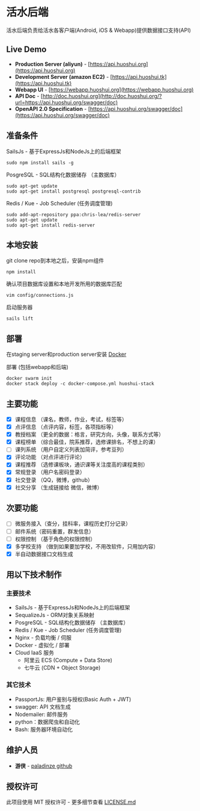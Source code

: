 # 活水后端

活水后端负责给活水各客户端(Android, iOS & Webapp)提供数据接口支持(API)

## Live Demo
* **Production Server (aliyun)** -  [https://api.huoshui.org](https://api.huoshui.org)
* **Development Server (amazon EC2)** -  [https://api.huoshui.tk](https://api.huoshui.tk)
* **Webapp UI** -  [https://webapp.huoshui.org](https://webapp.huoshui.org)
* **API Doc** -  [http://doc.huoshui.org](http://doc.huoshui.org/?url=https://api.huoshui.org/swagger/doc)
* **OpenAPI 2.0 Specification** -  [https://api.huoshui.org/swagger/doc](https://api.huoshui.org/swagger/doc)

## 准备条件

SailsJs - 基于ExpressJs和NodeJs上的后端框架
```
sudo npm install sails -g
```

PosgreSQL - SQL结构化数据储存 （主数据库）
```
sudo apt-get update
sudo apt-get install postgresql postgresql-contrib
```

Redis / Kue - Job Scheduler (任务调度管理)
```
sudo add-apt-repository ppa:chris-lea/redis-server
sudo apt-get update
sudo apt-get install redis-server
```

## 本地安装

git clone repo到本地之后，安装npm组件

```
npm install
```

确认项目数据库设置和本地开发所用的数据库匹配
```
vim config/connections.js
```

启动服务器
```
sails lift
```

## 部署
在staging server和production server安装 [Docker](https://docs.docker.com/engine/installation/linux/docker-ce/ubuntu/)

部署 (包括webapp和后端)
```
docker swarm init
docker stack deploy -c docker-compose.yml huoshui-stack
```

## 主要功能

- [x] 课程信息 （课名，教师，作业，考试，标签等）
- [x] 点评信息 （点评内容，标签，各项指标等）
- [x] 教授档案 （更全的数据：格言，研究方向，头像，联系方式等）
- [x] 课程榜单 （综合最佳，院系推荐，选修课排名，不想上的课）
- [ ] 课列系统 （用户自定义列表加简评，参考豆列）
- [x] 评论功能 （对点评进行评论）
- [x] 课程推荐 （选修课板块，通识课等关注度高的课程类别）
- [x] 常规登录 （用户名密码登录）
- [x] 社交登录 （QQ，微博，github）
- [x] 社交分享 （生成链接给 微信，微博）

## 次要功能
- [ ] 微服务接入（查分，挂科率，课程历史打分记录）
- [ ] 邮件系统（密码重置，群发信息）
- [ ] 权限控制 （基于角色的权限控制）
- [x] 多学校支持 （做到如果要加学校，不用改软件，只用加内容）
- [x] 半自动数据接口文档生成

## 用以下技术制作

### 主要技术

* SailsJs - 基于ExpressJs和NodeJs上的后端框架
* SequalizeJs - ORM对象关系映射
* PosgreSQL - SQL结构化数据储存 （主数据库）
* Redis / Kue - Job Scheduler (任务调度管理)
* Nginx - 负载均衡 / 伺服
* Docker - 虚拟化 / 部署
* Cloud IaaS 服务
  * 阿里云 ECS (Compute + Data Store)
  * 七牛云 (CDN + Object Storage)

### 其它技术
* PassportJs: 用户鉴别与授权(Basic Auth + JWT)
* swagger: API 文档生成
* Nodemailer: 邮件服务
* python：数据爬虫和自动化
* Bash: 服务器环境自动化

## 维护人员
* **游侠** -  [paladinze github](https://github.com/paladinze)

## 授权许可

此项目使用 MIT 授权许可 - 更多细节查看 [LICENSE.md](LICENSE.md)
